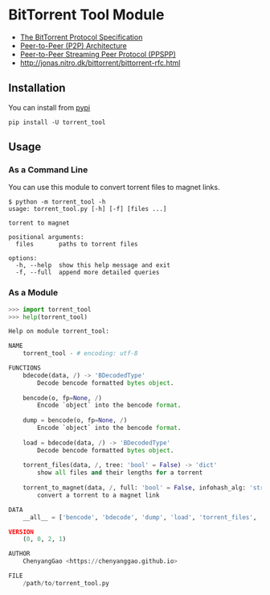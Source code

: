 # BitTorrent Tool Module

- [The BitTorrent Protocol Specification](http://www.bittorrent.org/beps/bep_0003.html)
- [Peer-to-Peer (P2P) Architecture](https://www.rfc-editor.org/rfc/rfc5694)
- [Peer-to-Peer Streaming Peer Protocol (PPSPP)](https://www.rfc-editor.org/rfc/rfc7574.txt)
- http://jonas.nitro.dk/bittorrent/bittorrent-rfc.html

## Installation

You can install from [pypi](https://pypi.org/project/torrent_tool/)

```console
pip install -U torrent_tool
```

## Usage

### As a Command Line

You can use this module to convert torrent files to magnet links.

```console
$ python -m torrent_tool -h
usage: torrent_tool.py [-h] [-f] [files ...]

torrent to magnet

positional arguments:
  files       paths to torrent files

options:
  -h, --help  show this help message and exit
  -f, --full  append more detailed queries
```

### As a Module

```python
>>> import torrent_tool
>>> help(torrent_tool)

Help on module torrent_tool:

NAME
    torrent_tool - # encoding: utf-8

FUNCTIONS
    bdecode(data, /) -> 'BDecodedType'
        Decode bencode formatted bytes object.
    
    bencode(o, fp=None, /)
        Encode `object` into the bencode format.
    
    dump = bencode(o, fp=None, /)
        Encode `object` into the bencode format.
    
    load = bdecode(data, /) -> 'BDecodedType'
        Decode bencode formatted bytes object.
    
    torrent_files(data, /, tree: 'bool' = False) -> 'dict'
        show all files and their lengths for a torrent
    
    torrent_to_magnet(data, /, full: 'bool' = False, infohash_alg: 'str' = 'btih') -> 'str'
        convert a torrent to a magnet link

DATA
    __all__ = ['bencode', 'bdecode', 'dump', 'load', 'torrent_files', 'tor...

VERSION
    (0, 0, 2, 1)

AUTHOR
    ChenyangGao <https://chenyanggao.github.io>

FILE
    /path/to/torrent_tool.py
```
